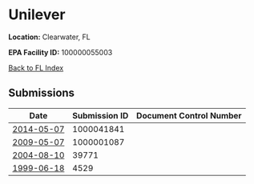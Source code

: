 # Unilever

**Location:** Clearwater, FL

**EPA Facility ID:** 100000055003

[Back to FL Index](../../index.md)

## Submissions

| Date | Submission ID | Document Control Number |
|------|--------------|-------------------------|
| [2014-05-07](submissions/1000041841.md) | 1000041841 |  |
| [2009-05-07](submissions/1000001087.md) | 1000001087 |  |
| [2004-08-10](submissions/39771.md) | 39771 |  |
| [1999-06-18](submissions/4529.md) | 4529 |  |
